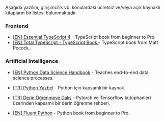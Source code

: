 Aşağıda yazılım, girişimcilik vb. konulardaki ücretsiz ve/veya açık kaynaklı kitapların bir listesi bulunmaktadır.

### Frontend

- [[EN] Essential TypeScript 4](https://books-library.net/files/books-library.net-10151705Xv7Z7.pdf) - TypeScript book from beginner to Pro.
- [[EN] Total TypeScript - TypeScript Book ](https://github.com/total-typescript/total-typescript-book/blob/main/book-content/book.md) - TypeScript book from Matt Pocock.

### Artificial Intelligence

- [[EN] Python Data Science Handbook](https://jakevdp.github.io/PythonDataScienceHandbook/) - Teaches end-to-end data science processes.

- [[TR] Python Yazbel](https://python-istihza.yazbel.com/) - Python için kapsamlı bir kaynak.

- [[TR] Derin Öğrenmeye Dalış](https://tr.d2l.ai/d2l-tr-pytorch.pdf) - Pytorch ve Tensorflow kütüphanleri üzerinden kapsamlı bir derin öğrenme rehberi.

- [[EN] Fluent Python](https://github.com/hiddenJuliet/pythondocument/blob/master/Fluent%20Python.pdf) - Python book from beginner to Pro.
